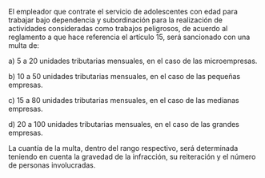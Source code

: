 El empleador que contrate el servicio de adolescentes con edad para trabajar bajo dependencia y subordinación para la realización de actividades consideradas como trabajos peligrosos, de acuerdo al reglamento a que hace referencia el artículo 15, será sancionado con una multa de:

a) 5 a 20 unidades tributarias mensuales, en el caso de las microempresas.

b) 10 a 50 unidades tributarias mensuales, en el caso de las pequeñas empresas.

c) 15 a 80 unidades tributarias mensuales, en el caso de las medianas empresas.

d) 20 a 100 unidades tributarias mensuales, en el caso de las grandes empresas.

La cuantía de la multa, dentro del rango respectivo, será determinada teniendo en cuenta la gravedad de la infracción, su reiteración y el número de personas involucradas.